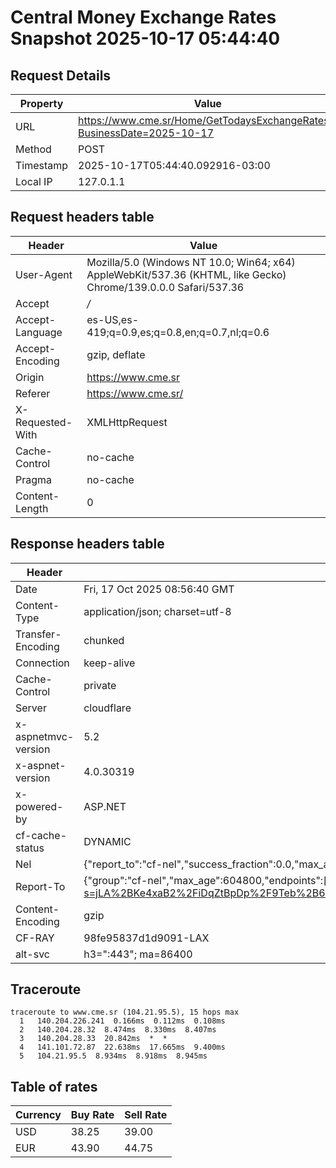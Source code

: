 # Central Money Exchange Rates Snapshot 2025-10-17 05:44:40
## Request Details

| Property | Value |
|----------|-------|
| URL | https://www.cme.sr/Home/GetTodaysExchangeRates/?BusinessDate=2025-10-17 |
| Method | POST |
| Timestamp | 2025-10-17T05:44:40.092916-03:00 |
| Local IP | 127.0.1.1 |
    
## Request headers table

| Header | Value |
|--------|-------|
| User-Agent | Mozilla/5.0 (Windows NT 10.0; Win64; x64) AppleWebKit/537.36 (KHTML, like Gecko) Chrome/139.0.0.0 Safari/537.36 |
| Accept | */* |
| Accept-Language | es-US,es-419;q=0.9,es;q=0.8,en;q=0.7,nl;q=0.6 |
| Accept-Encoding | gzip, deflate |
| Origin | https://www.cme.sr |
| Referer | https://www.cme.sr/ |
| X-Requested-With | XMLHttpRequest |
| Cache-Control | no-cache |
| Pragma | no-cache |
| Content-Length | 0 |

    
## Response headers table
| Header | Value |
|--------|-------|
| Date | Fri, 17 Oct 2025 08:56:40 GMT |
| Content-Type | application/json; charset=utf-8 |
| Transfer-Encoding | chunked |
| Connection | keep-alive |
| Cache-Control | private |
| Server | cloudflare |
| x-aspnetmvc-version | 5.2 |
| x-aspnet-version | 4.0.30319 |
| x-powered-by | ASP.NET |
| cf-cache-status | DYNAMIC |
| Nel | {"report_to":"cf-nel","success_fraction":0.0,"max_age":604800} |
| Report-To | {"group":"cf-nel","max_age":604800,"endpoints":[{"url":"https://a.nel.cloudflare.com/report/v4?s=jLA%2BKe4xaB2%2FiDqZtBpDp%2F9Teb%2B6MpKJzc5gr%2F7ca12Snlgqw6JMfx6IsHW34Lb2foe4XgKOnjaaXAfj3IWCdBBLWFBQA8WDHtw%3D"}]} |
| Content-Encoding | gzip |
| CF-RAY | 98fe95837d1d9091-LAX |
| alt-svc | h3=":443"; ma=86400 |

## Traceroute 

```
traceroute to www.cme.sr (104.21.95.5), 15 hops max
  1   140.204.226.241  0.166ms  0.112ms  0.108ms 
  2   140.204.28.32  8.474ms  8.330ms  8.407ms 
  3   140.204.28.33  20.842ms  *  * 
  4   141.101.72.87  22.638ms  17.665ms  9.400ms 
  5   104.21.95.5  8.934ms  8.918ms  8.945ms 

```


## Table of rates

| Currency | Buy Rate | Sell Rate |
|----------|----------|-----------|
| USD | 38.25 | 39.00 |
| EUR | 43.90 | 44.75 |
